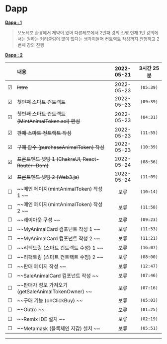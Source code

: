 # Dapp

**[Dapp : 1](https://www.inflearn.com/course/%EB%94%94%EC%95%B1-%ED%94%84%EB%A1%9C%EC%A0%9D%ED%8A%B8)**

> 모노레포 환경에서 제약이 있어 다른레포에서 2번째 강의 진행
> 현재 1번 강의에서는 원하는 커리큘럼이 많이 없다는 생각이들어 컨트랙트 작성까지 진행하고 2번째 강의 진행

**[Dapp : 2](https://github.com/FRONT-JB/dapp)**

<!-- 미완료 &#9744; -->
<!-- 완료 &#9745; -->

|         | 내용                                                  | 2022-05-21 | 3시간 25분 |
| :-----: | :---------------------------------------------------- | :--------: | :--------: |
| &#9745; | ~~Intro~~                                             | 2022-05-23 | `(05:39)`  |
| &#9745; | ~~첫번째 스마트 컨트랙트~~                            | 2022-05-23 | `(09:39)`  |
| &#9745; | ~~첫번째 스마트 컨트랙트 (MintAnimalToken.sol) 완성~~ | 2022-05-23 | `(04:31)`  |
| &#9745; | ~~판매 스마트 컨트랙트 작성~~                         | 2022-05-23 | `(11:55)`  |
| &#9745; | ~~구매 함수 (purchaseAnimalToken) 작성~~              | 2022-05-23 | `(10:39)`  |
| &#9745; | ~~프론트엔드 셋팅 1 (ChakraUI, React-Router-Dom)~~    | 2022-05-24 | `(08:36)`  |
| &#9745; | ~~프론트엔드 셋팅 2 (Web3.js)~~                       | 2022-05-24 | `(11:09)`  |
| &#9744; | ~~메인 페이지(mintAnimalToken) 작성 1 ~~              |    보류    | `(10:14)`  |
| &#9744; | ~~메인 페이지(mintAnimalToken) 작성 2 ~~              |    보류    | `(11:58)`  |
| &#9744; | ~~레이아웃 구성 ~~                                    |    보류    | `(09:23)`  |
| &#9744; | ~~MyAnimalCard 컴포넌트 작성 1 ~~                     |    보류    | `(11:53)`  |
| &#9744; | ~~MyAnimalCard 컴포넌트 작성 2 ~~                     |    보류    | `(11:21)`  |
| &#9744; | ~~리팩토링 (스마트 컨트랙트 수정) 1 ~~                |    보류    | `(16:07)`  |
| &#9744; | ~~리팩토링 (스마트 컨트랙트 수정) 2 ~~                |    보류    | `(08:00)`  |
| &#9744; | ~~판매 페이지 작성 ~~                                 |    보류    | `(12:47)`  |
| &#9744; | ~~SaleAnimalCard 컴포넌트 작성 ~~                     |    보류    | `(07:46)`  |
| &#9744; | ~~판매자 정보 가져오기 (getSaleAnimalTokenOwner) ~~   |    보류    | `(07:16)`  |
| &#9744; | ~~구매 기능 (onClickBuy) ~~                           |    보류    | `(05:03)`  |
| &#9744; | ~~Outro ~~                                            |    보류    | `(01:25)`  |
| &#9744; | ~~Remix IDE 설치 ~~                                   |    보류    | `(02:19)`  |
| &#9744; | ~~Metamask (블록체인 지갑) 설치 ~~                    |    보류    | `(05:51)`  |

---
